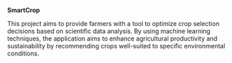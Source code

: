 **SmartCrop**

This project aims to provide farmers with a tool to optimize crop selection decisions based on scientific data analysis. By using machine learning techniques, the application aims to enhance agricultural productivity and sustainability by recommending crops well-suited to specific environmental conditions.
